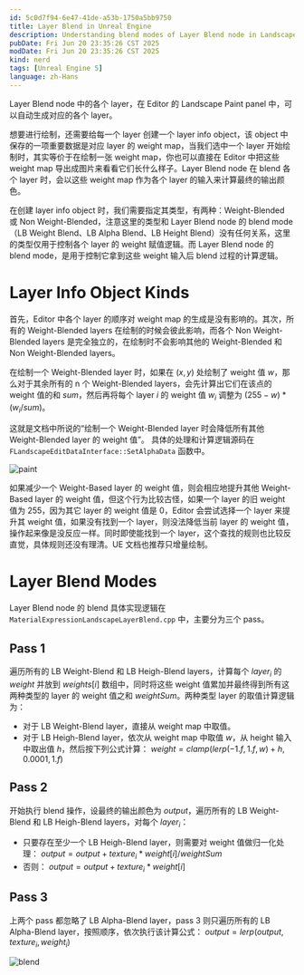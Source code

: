 ```yaml
---
id: 5c0d7f94-6e47-41de-a53b-1750a5bb9750
title: Layer Blend in Unreal Engine
description: Understanding blend modes of Layer Blend node in Landscape Material, and Layer Info Object kinds in landscape painting.
pubDate: Fri Jun 20 23:35:26 CST 2025
modDate: Fri Jun 20 23:35:26 CST 2025
kind: nerd
tags: [Unreal Engine 5]
language: zh-Hans
---
```


Layer Blend node 中的各个 layer，在 Editor 的 Landscape Paint panel 中，可以自动生成对应的各个 layer。

想要进行绘制，还需要给每一个 layer 创建一个 layer info object，该 object 中保存的一项重要数据是对应 layer 的 weight map，当我们选中一个 layer 开始绘制时，其实等价于在绘制一张 weight map，你也可以直接在 Editor 中把这些 weight map 导出成图片来看看它们长什么样子。Layer Blend node 在 blend 各个 layer 时，会以这些 weight map 作为各个 layer 的输入来计算最终的输出颜色。

在创建 layer info object 时，我们需要指定其类型，有两种：Weight-Blended 或 Non Weight-Blended，注意这里的类型和 Layer Blend node 的 blend mode（LB Weight Blend、LB Alpha Blend、LB Height Blend）没有任何关系，这里的类型仅用于控制各个 layer 的 weight 赋值逻辑。而 Layer Blend node 的 blend mode，是用于控制它拿到这些 weight 输入后 blend 过程的计算逻辑。

# Layer Info Object Kinds

首先，Editor 中各个 layer 的顺序对 weight map 的生成是没有影响的。其次，所有的 Weight-Blended layers 在绘制的时候会彼此影响，而各个 Non Weight-Blended layers 是完全独立的，在绘制时不会影响其他的 Weight-Blended 和 Non Weight-Blended layers。

在绘制一个 Weight-Blended layer 时，如果在 $(x, y)$ 处绘制了 weight 值 $w$，那么对于其余所有的 n 个 Weight-Blended layers，会先计算出它们在该点的 weight 值的和 $sum$，然后再将每个 layer $i$ 的 weight 值 $w_i$ 调整为 $(255 - w) * (w_i / sum)$。

这就是文档中所说的“绘制一个 Weight-Blended layer 时会降低所有其他 Weight-Blended layer 的 weight 值”。
具体的处理和计算逻辑源码在 `FLandscapeEditDataInterface::SetAlphaData` 函数中。

![paint](https://github.com/user-attachments/assets/38b1307b-d1a8-4f13-868e-2feac04542ee)

如果减少一个 Weight-Based layer 的 weight 值，则会相应地提升其他 Weight-Based layer 的 weight 值，但这个行为比较古怪，如果一个 layer 的旧 weight 值为 255，因为其它 layer 的 weight 值是 0，Editor 会尝试选择一个 layer 来提升其 weight 值，如果没有找到一个 layer，则没法降低当前 layer 的 weight 值，操作起来像是没反应一样。同时即使能找到一个 layer，这个查找的规则也比较反直觉，具体规则还没有理清。UE 文档也推荐只增量绘制。

# Layer Blend Modes

Layer Blend node 的 blend 具体实现逻辑在 `MaterialExpressionLandscapeLayerBlend.cpp` 中，主要分为三个 pass。

## Pass 1

遍历所有的 LB Weight-Blend 和 LB Heigh-Blend layers，计算每个 $layer_i$ 的 $weight$ 并放到 $weights[i]$ 数组中，同时将这些 weight 值累加并最终得到所有这两种类型的 layer 的 weight 值之和 $weightSum$。两种类型 layer 的取值计算逻辑为：
- 对于 LB Weight-Blend layer，直接从 weight map 中取值。
- 对于 LB Heigh-Blend layer，依次从 weight map 中取值 $w$，从 height 输入中取出值 $h$，然后按下列公式计算： $weight=clamp(lerp(-1.f, 1.f, w) + h, 0.0001, 1.f)$

## Pass 2

开始执行 blend 操作，设最终的输出颜色为 $output$，遍历所有的 LB Weight-Blend 和 LB Heigh-Blend layers，对每个 $layer_i$：
- 只要存在至少一个 LB Heigh-Blend layer，则需要对 weight 值做归一化处理： $output = output + texture_i * weight[i] / weightSum$
- 否则： $output = output + texture_i * weight[i]$
  
## Pass 3

上两个 pass 都忽略了 LB Alpha-Blend layer，pass 3 则只遍历所有的 LB Alpha-Blend layer，按照顺序，依次执行该计算公式： $output = lerp(output, texture_i, weight_i)$

![blend](https://github.com/user-attachments/assets/2784d3f1-5438-4c4f-ba67-c123baea6ac7)

